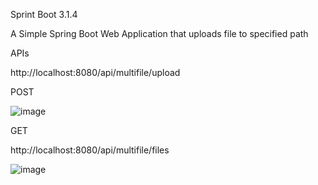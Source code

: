 Sprint Boot 3.1.4

A Simple Spring Boot Web Application that uploads file to specified path

APIs

http://localhost:8080/api/multifile/upload

POST

![image](https://github.com/srss-pocs/springboot-multiple-files-upload-file-system/assets/145287517/a916fd2d-ee0d-4309-9da7-2e4103ff8c26)


GET

http://localhost:8080/api/multifile/files

![image](https://github.com/srss-pocs/springboot-multiple-files-upload-file-system/assets/145287517/f072b3ae-b6ed-4e74-a91e-cafdcccc5830)



